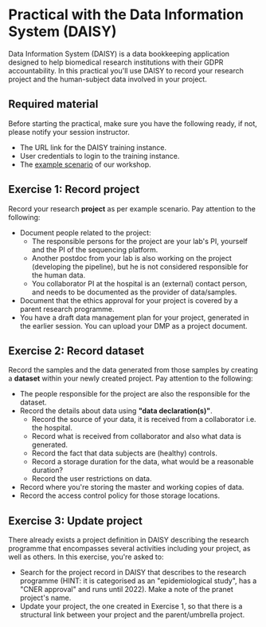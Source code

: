 # Practical with the Data Information System (DAISY)


Data Information System (DAISY) is a data bookkeeping application designed to help biomedical research institutions with their GDPR accountability.
In this practical you'll use DAISY to record your research project and the human-subject data involved in your project.


## Required material

Before starting the practical, make sure you have the following ready, if not, please notify your session instructor.

* The URL link for the DAISY training instance.
* User credentials to login to the training instance.
* The [example scenario](https://github.com/elixir-luxembourg/DS-DM-training/blob/master/resources/DM-DP_RunningExample.pdf) of our workshop.

## Exercise 1: Record project

Record your research **project** as per example scenario. Pay attention to the following:

  * Document people related to the project:
      * The responsible persons for the project are your lab's PI, yourself and the PI of the sequencing platform.
      * Another postdoc from your lab is also working on the project (developing the pipeline), but he is not considered responsible for the human data.
      * You collaborator PI at the hospital is an (external) contact person, and needs to be documented as the provider of data/samples.    
  * Document that the ethics approval for your project is covered by a parent research programme.
  * You have a draft data management plan for your project, generated in the earlier session. You can upload your DMP as a project document.

## Exercise 2: Record dataset

Record the samples and the data generated from those samples by creating a **dataset** within your newly created project. Pay attention to the following:

  * The people responsible for the project are also the responsible for the dataset.
  * Record the details about data using **"data declaration(s)"**.
      * Record the source of your data, it is received from a collaborator i.e. the hospital.
      * Record what is received from collaborator and also what data is generated. 
      * Record the fact that data subjects are (healthy) controls.
      * Record a storage duration for the data, what would be a reasonable duration?  
      * Record the user restrictions on data.    
  * Record where you're storing the master and working copies of data. 
  * Record the access control policy for those storage locations.

## Exercise 3: Update project

There already exists a project definition in DAISY describing the research programme that encompasses several activities including your project, as well as others. In this exercise, you're asked to:
 
  * Search for the project record in DAISY that describes to the research programme (HINT: it is categorised as an "epidemiological study", has a "CNER approval" and runs until 2022). Make a note of the pranet project's name.
  * Update your project, the one created in Exercise 1, so that there is a structural link between your project and the parent/umbrella project.

